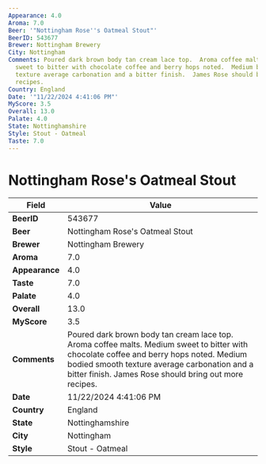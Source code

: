 ```yaml
---
Appearance: 4.0
Aroma: 7.0
Beer: '"Nottingham Rose''s Oatmeal Stout"'
BeerID: 543677
Brewer: Nottingham Brewery
City: Nottingham
Comments: Poured dark brown body tan cream lace top.  Aroma coffee malts.  Medium
  sweet to bitter with chocolate coffee and berry hops noted.  Medium bodied smooth
  texture average carbonation and a bitter finish.  James Rose should bring out more
  recipes.
Country: England
Date: '"11/22/2024 4:41:06 PM"'
MyScore: 3.5
Overall: 13.0
Palate: 4.0
State: Nottinghamshire
Style: Stout - Oatmeal
Taste: 7.0
---
```


# Nottingham Rose's Oatmeal Stout

| Field         | Value |
|---------------|-------|
| **BeerID** | 543677 |
| **Beer** | Nottingham Rose's Oatmeal Stout |
| **Brewer** | Nottingham Brewery |
| **Aroma** | 7.0 |
| **Appearance** | 4.0 |
| **Taste** | 7.0 |
| **Palate** | 4.0 |
| **Overall** | 13.0 |
| **MyScore** | 3.5 |
| **Comments** | Poured dark brown body tan cream lace top.  Aroma coffee malts.  Medium sweet to bitter with chocolate coffee and berry hops noted.  Medium bodied smooth texture average carbonation and a bitter finish.  James Rose should bring out more recipes. |
| **Date** | 11/22/2024 4:41:06 PM |
| **Country** | England |
| **State** | Nottinghamshire |
| **City** | Nottingham |
| **Style** | Stout - Oatmeal |
